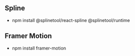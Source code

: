 ## Spline
- npm install @splinetool/react-spline @splinetool/runtime

## Framer Motion
- npm install framer-motion
